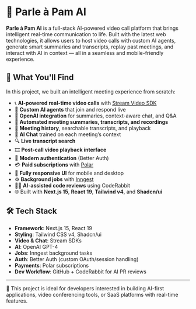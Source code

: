 # 🧠 Parle à Pam AI

**Parle à Pam AI** is a full-stack AI-powered video call platform that brings intelligent real-time communication to life. Built with the latest web technologies, it allows users to host video calls with custom AI agents, generate smart summaries and transcripts, replay past meetings, and interact with AI in context — all in a seamless and mobile-friendly experience.

## 🚀 What You'll Find

In this project, we built an intelligent meeting experience from scratch:

- 📞 **AI-powered real-time video calls** with [Stream Video SDK](https://getstream.io/video/)
- 🤖 **Custom AI agents** that join and respond live
- 🧠 **OpenAI integration** for summaries, context-aware chat, and Q&A
- 📝 **Automated meeting summaries, transcripts, and recordings**
- 📂 **Meeting history**, searchable transcripts, and playback
- 💬 **AI Chat** trained on each meeting’s context
- 🔍 **Live transcript search**
- 🎞️ **Post-call video playback interface**
- 🔐 **Modern authentication** (Better Auth)
- 💳 **Paid subscriptions** with [Polar](https://polar.sh)
- 📱 **Fully responsive UI** for mobile and desktop
- ⚙️ **Background jobs** with [Inngest](https://www.inngest.com)
- 🧑‍💻 **AI-assisted code reviews** using CodeRabbit
- 🌐 Built with **Next.js 15**, **React 19**, **Tailwind v4**, and **Shadcn/ui**

## 🛠️ Tech Stack

- **Framework**: Next.js 15, React 19
- **Styling**: Tailwind CSS v4, Shadcn/ui
- **Video & Chat**: Stream SDKs
- **AI**: OpenAI GPT-4
- **Jobs**: Inngest background tasks
- **Auth**: Better Auth (custom OAuth/session handling)
- **Payments**: Polar subscriptions
- **Dev Workflow**: GitHub + CodeRabbit for AI PR reviews

---

🧪 This project is ideal for developers interested in building AI-first applications, video conferencing tools, or SaaS platforms with real-time features.

